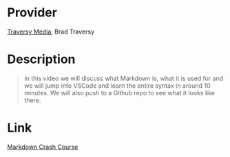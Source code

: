 # Provider

[Traversy Media](https://www.youtube.com/@TraversyMedia), Brad Traversy

# Description

> In this video we will discuss what Markdown is, what it is used for and we will jump into VSCode and learn the entire syntax in around 10 minutes. We will also push to a Github repo to see what it looks like there.

# Link

[Markdown Crash Course](https://www.youtube.com/watch?v=HUBNt18RFbo)